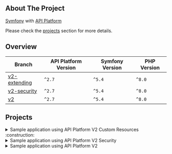 ## About The Project  
[Symfony][symfony_website] with [API Platform][api_platform_website]
 
Please check the [projects](#projects) section for more details.

## Overview
| Branch                       | API Platform Version | Symfony Version | PHP Version |
|------------------------------|----------------------|-----------------|-------------|
| [v2-extending][v2-extending] | `^2.7`               | `^5.4`          | `^8.0`      |
| [v2-security][v2-security]   | `^2.7`               | `^5.4`          | `^8.0`      |
| [v2][v2]                     | `^2.7`               | `^5.4`          | `^8.0`      |


## Projects

<details><summary>Sample application using API Platform V2 Custom Resources :construction: </summary>  
<p>  

<img
src="xx"
alt="xx"
width="50%"
/>

**Code:** https://github.com/habibun/symfony-api-platform/tree/v2-extending  
**Resources:**
- [API Platform Part 2: Security](https://symfonycasts.com/screencast/api-platform2-extending)
<br/>


#### Installation
```bash
git clone git@github.com:habibun/symfony-api-platform.git
cd symfony-api-platform
git checkout v2-extending
symfony composer install
```

</p>
</details>

<details><summary>Sample application using API Platform V2 Security</summary>  
<p>  

<img
src="https://user-images.githubusercontent.com/5810350/226957115-5f6f896a-6cd6-45b0-9d07-1447e1d4d614.png"
alt="Symfony API Platform Project With Security"
width="50%"
/>

**Code:** https://github.com/habibun/symfony-api-platform/tree/v2-security  
**Resources:**
- [API Platform Part 2: Security](https://symfonycasts.com/screencast/api-platform2-security)
<br/>


#### Installation
```bash
git clone git@github.com:habibun/symfony-api-platform.git
cd symfony-api-platform
git checkout v2-security
symfony composer install
```

</p>
</details>

<details><summary>Sample application using API Platform V2</summary>  
<p>  
<details><summary>Sample application using API Platform V2 Security :construction: </summary>  
<p>  

<img
src="https://user-images.githubusercontent.com/5810350/226957115-5f6f896a-6cd6-45b0-9d07-1447e1d4d614.png"
alt="Symfony API Platform Project With Security"
width="50%"
/>

**Code:** https://github.com/habibun/symfony-api-platform/tree/v2-security  
**Resources:**
- [API Platform Part 2: Security](https://symfonycasts.com/screencast/api-platform2-security)
<br/>


#### Installation
```bash
git clone git@github.com:habibun/symfony-api-platform.git
cd symfony-api-platform
git checkout v2
symfony composer install
```

</p>
</details>

<details><summary>Sample application using API Platform V2</summary>  
<p>  

<img
src="https://user-images.githubusercontent.com/5810350/222693930-e6653b71-1797-4bf8-97e9-9e7a35bbc356.png"
alt="Symfony API Platform Project"
width="50%"
/>

**Code:** https://github.com/habibun/symfony-api-platform/tree/v2  
**Resources:**
- [API Platform 2: Serious RESTful APIs](https://symfonycasts.com/screencast/api-platform2)
  <br/>


#### Installation
```bash
git clone git@github.com:habibun/symfony-api-platform.git
cd symfony-api-platform
git checkout v2
symfony composer install
```

</p>
</details>


## Learn More
- [API Platform Docs][api_platform_docs]
- [Swagger Docs][swagger_docs]
- [Swagger UI](https://swagger.io/tools/swagger-ui/)
- [RDF](https://www.w3.org/RDF/)
- [JSON-LD](https://en.wikipedia.org/wiki/JSON-LD)
- [OpenAPI Specification](https://oai.github.io/Documentation/)
- [Hydra](https://www.hydra-cg.com/)
- [A simple PHP API extension for DateTime](https://github.com/briannesbitt/carbon)
- [The Serializer Component](https://symfony.com/doc/5.4/components/serializer.html)

## Related
- [Symfony](https://github.com/habibun/symfony)  


## License
Distributed under the MIT License. See **[LICENSE][license]** for more information.



[//]: # (Links)
[license]: https://github.com/habibun/symfony-api-platform/blob/main/LICENSE
[symfony_website]: https://symfony.com/

[api_platform_website]: https://api-platform.com/
[api_platform_docs]: https://api-platform.com/docs
[swagger_docs]: https://swagger.io/docs/

[v2]: https://github.com/habibun/symfony-api-platform/tree/v2
[v2_tt]: https://github.com/habibun/symfony-api-platform/tree/v2 "Sample application using API Platform V2"

[v2-security]: https://github.com/habibun/symfony-api-platform/tree/v2-security
[v2-security_tt]: https://github.com/habibun/symfony-api-platform/tree/v2-security "Sample application using API Platform V2 Securiity"

[v2-extending]: https://github.com/habibun/symfony-api-platform/tree/v2-extending
[v2-extending_tt]: https://github.com/habibun/symfony-api-platform/tree/v2-extending "Sample application using API Platform V2 Custom Resources"

